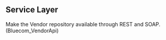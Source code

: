 <h2>Service Layer</h2>
Make the Vendor repository available through REST and SOAP. (Bluecom_VendorApi)